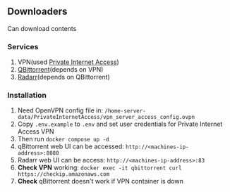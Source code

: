 ## Downloaders
Can download contents

### Services
1. VPN(used [Private Internet Access](https://www.privateinternetaccess.com/))
2. [QBittorrent](https://www.qbittorrent.org)(depends on VPN)
3. [Radarr](https://radarr.video)(depends on QBittorrent)

### Installation
1. Need OpenVPN config file in: `/home-server-data/PrivateInternetAccess/vpn_server_access_config.ovpn`
2. Copy `.env.example` to `.env` and set user credentials for Private Internet Access VPN
3. Then run `docker compose up -d`
4. qBittorrent web UI can be accessed: `http://<machines-ip-address>:8080`
5. Radarr web UI can be access: `http://<machines-ip-address>:83`
6. **Check VPN** working: `docker exec -it qbittorrent curl https://checkip.amazonaws.com`
7. **Check** qBittorrent doesn't work if VPN container is down